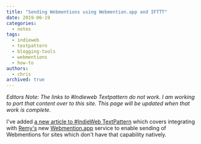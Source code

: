 ```yaml
---
title: "Sending Webmentions using Webmention.app and IFTTT"
date: 2019-06-19
categories:
  - notes
tags:
  - indieweb
  - textpattern
  - blogging-tools
  - webmentions
  - how-to
authors:
  - chris
archived: true
---
```

_Editors Note: The links to #Indieweb Textpattern do not work. I am working to port that content over to this site. This page will be updated when that work is complete._

I've added [a new article to #IndieWeb TextPattern](https://txp.kpw.fyi/articles/step-4-sending-webmentions-using-webmentionapp-and-ifttt) which covers integrating with [Remy's](https://remysharp.com/) new [Webmention.app](https://webmention.app) service to enable sending of Webmentions for sites which don't have that capability natively.
